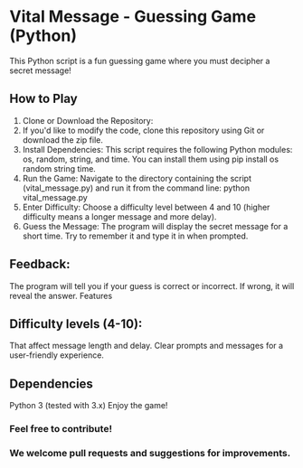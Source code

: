 # Vital Message - Guessing Game (Python)
This Python script is a fun guessing game where you must decipher a secret message!

## How to Play

1. Clone or Download the Repository:
2. If you'd like to modify the code, clone this repository using Git or download the zip file.
3. Install Dependencies: This script requires the following Python modules: os, random, string, and time. You can install them using pip install os random string time.
4. Run the Game: Navigate to the directory containing the script (vital_message.py) and run it from the command line: python vital_message.py
5. Enter Difficulty: Choose a difficulty level between 4 and 10 (higher difficulty means a longer message and more delay).
6. Guess the Message: The program will display the secret message for a short time. Try to remember it and type it in when prompted.
## Feedback:
The program will tell you if your guess is correct or incorrect. If wrong, it will reveal the answer.
Features

## Difficulty levels (4-10):
   That affect message length and delay.
   Clear prompts and messages for a user-friendly experience.
  
## Dependencies

  Python 3 (tested with 3.x)
  Enjoy the game!

### Feel free to contribute!

### We welcome pull requests and suggestions for improvements.
